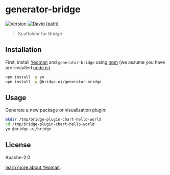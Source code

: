 <!--
Licensed to the Apache Software Foundation (ASF) under one
or more contributor license agreements.  See the NOTICE file
distributed with this work for additional information
regarding copyright ownership.  The ASF licenses this file
to you under the Apache License, Version 2.0 (the
"License"); you may not use this file except in compliance
with the License.  You may obtain a copy of the License at

  http://www.apache.org/licenses/LICENSE-2.0

Unless required by applicable law or agreed to in writing,
software distributed under the License is distributed on an
"AS IS" BASIS, WITHOUT WARRANTIES OR CONDITIONS OF ANY
KIND, either express or implied.  See the License for the
specific language governing permissions and limitations
under the License.
-->

# generator-bridge

[![Version](https://img.shields.io/npm/v/@bridge-ui/generator-bridge.svg?style=flat)](https://www.npmjs.com/package/@bridge-ui/generator-bridge)
[![David (path)](https://img.shields.io/david/apache-bridge/bridge-ui.svg?path=packages%2Fgenerator-bridge&style=flat-square)](https://david-dm.org/apache-bridge/bridge-ui?path=packages/generator-bridge)

> Scaffolder for Bridge

## Installation

First, install [Yeoman](http://yeoman.io) and `generator-bridge` using
[npm](https://www.npmjs.com/) (we assume you have pre-installed [node.js](https://nodejs.org/)).

```bash
npm install -g yo
npm install -g @bridge-ui/generator-bridge
```

## Usage

Generate a new package or visualization plugin:

```bash
mkdir /tmp/bridge-plugin-chart-hello-world
cd /tmp/bridge-plugin-chart-hello-world
yo @bridge-ui/bridge
```

## License

Apache-2.0

[learn more about Yeoman](http://yeoman.io/).
